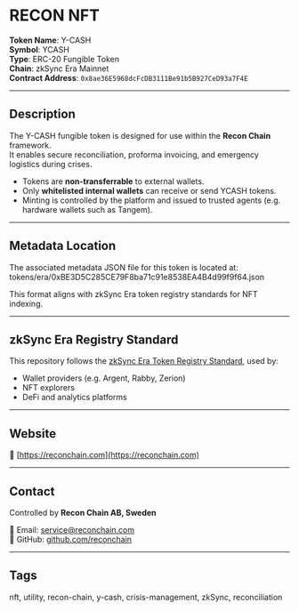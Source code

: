 # RECON NFT

**Token Name**: Y-CASH  
**Symbol**: YCASH  
**Type**: ERC-20 Fungible Token  
**Chain**: zkSync Era Mainnet  
**Contract Address**: `0x8ae36E5968dcFcDB3111Be91b5B927CeD93a7F4E`

---

## Description

The Y-CASH fungible token is designed for use within the **Recon Chain** framework.  
It enables secure reconciliation, proforma invoicing, and emergency logistics during crises.

- Tokens are **non-transferrable** to external wallets.
- Only **whitelisted internal wallets** can receive or send YCASH tokens.
- Minting is controlled by the platform and issued to trusted agents (e.g. hardware wallets such as Tangem).

---

## Metadata Location

The associated metadata JSON file for this token is located at: tokens/era/0xBE3D5C285CE79F8ba71c91e8538EA4B4d99f9f64.json

This format aligns with zkSync Era token registry standards for NFT indexing.

---

## zkSync Era Registry Standard

This repository follows the [zkSync Era Token Registry Standard](https://github.com/matter-labs/zksync-token-list), used by:

- Wallet providers (e.g. Argent, Rabby, Zerion)
- NFT explorers
- DeFi and analytics platforms

---

## Website

🔗 [https://reconchain.com](https://reconchain.com)

---

## Contact

Controlled by **Recon Chain AB, Sweden**

📧 Email: [service@reconchain.com](mailto:service@reconchain.com)  
📁 GitHub: [github.com/reconchain](https://github.com/reconchain/ycash-token-registry)

---

## Tags

nft, utility, recon-chain, y-cash, crisis-management, zkSync, reconciliation